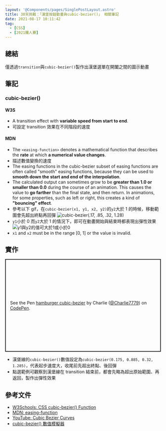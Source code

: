 ```yaml
---
layout: '@Components/pages/SinglePostLayout.astro'
title: 30天挑戰：「漢堡按鈕動畫與cubic-bezier()」 相關筆記
date: 2021-08-17 10:11:42
tag:
  - [CSS]
  - [2021鐵人賽]
---
```


## 總結

僅透過`transition`與`cubic-bezier()`製作出漢堡選單在開闔之間的圖示動畫

## 筆記

### cubic-bezier()

#### W3S

- A transition effect with **variable speed from start to end**.
- 可設定 transition 效果在不同階段的速度

#### MDN

- The `<easing-function>` denotes a mathematical function that describes the **rate** at which **a numerical value changes**.
- 描述數值變換的速度
- The easing functions in the cubic-bezier subset of easing functions are often called "smooth" easing functions, because they can be used to **smooth down the start and end of the interpolation**.
- The calculated output can sometimes grow to be **greater than 1.0 or smaller than 0.0** during the course of an animation. This causes the value to **go farther** than the final state, and then return. In animations, for some properties, such as left or right, this creates a kind of **"bouncing" effect**.
- 參考以下 gif，在`cubic-bezier(x1, y1, x2, y2)`的`y2`大於 1 的時候，移動範圍會先超出終點再回彈
  ![cubic-bezier(.17, .85, .32, 1.28)](/2021/ithome2021-7-cubic-bezier/cubic-bezier-demo.gif)
- `y1`小於 0 而`y2`大於 1 的情況下，即可在動畫開始與結束時都表現出彈性效果
  ![y1與y2的值可大於1或小於0](/2021/ithome2021-7-cubic-bezier/cubic-bezier-demo-2.gif)
- `x1` and `x2` must be in the range [0, 1] or the value is invalid.

## 實作

<p class="codepen" data-height="300" data-default-tab="css,result" data-slug-hash="wvdZqEv" data-user="Charlie7779" style="height: 300px; box-sizing: border-box; display: flex; align-items: center; justify-content: center; border: 2px solid; margin: 1em 0; padding: 1em;">
  <span>See the Pen <a href="https://codepen.io/Charlie7779/pen/wvdZqEv">
  hamburger cubic-bezier</a> by Charlie (<a href="https://codepen.io/Charlie7779">@Charlie7779</a>)
  on <a href="https://codepen.io">CodePen</a>.</span>
</p>
<script async src="https://cpwebassets.codepen.io/assets/embed/ei.js"></script>

- 漢堡線的`cubic-bezier()`數值設定為`cubic-bezier(0.175, 0.885, 0.32, 1.285)`，代表起步速度大，收尾前先超出終點、後回彈
- 點選範例可觀察到漢堡線在 transition 結束前，都會先略為超出原始範圍、再返回，製作出彈性效果

## 參考文件

- [W3Schools: CSS cubic-bezier() Function](https://www.w3schools.com/cssref/func_cubic-bezier.asp)
- [MDN: easing-function](https://developer.mozilla.org/en-US/docs/Web/CSS/easing-function)
- [YouTube: Cubic Bezier Curves](https://youtu.be/TeXajQ62yZ8)
- [cubic-bezier() 數值模擬器](https://cubic-bezier.com/#.17,.67,.83,.67)
